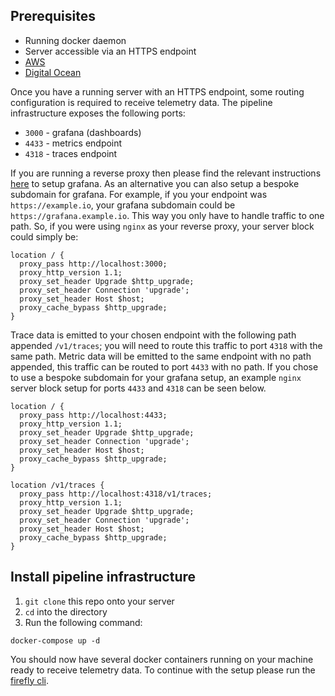 ## Prerequisites

* Running docker daemon
* Server accessible via an HTTPS endpoint
* [AWS](https://aws.amazon.com/ec2/getting-started/)
* [Digital Ocean](https://docs.digitalocean.com/products/getting-started/)

Once you have a running server with an HTTPS endpoint, some routing configuration is required to receive telemetry data. The pipeline infrastructure exposes the following ports:

* `3000` - grafana (dashboards)
* `4433` - metrics endpoint
* `4318` - traces endpoint

If you are running a reverse proxy then please find the relevant instructions [here](https://grafana.com/tutorials/run-grafana-behind-a-proxy/) to setup grafana.
As an alternative you can also setup a bespoke subdomain for grafana. For example, if you your endpoint was `https://example.io`, your grafana subdomain could be `https://grafana.example.io`. This way you only have to handle traffic to one path. So, if you were using `nginx` as your reverse proxy, your server block could simply be:

```
location / {
  proxy_pass http://localhost:3000;
  proxy_http_version 1.1;
  proxy_set_header Upgrade $http_upgrade;
  proxy_set_header Connection 'upgrade';
  proxy_set_header Host $host;
  proxy_cache_bypass $http_upgrade;
}
```

Trace data is emitted to your chosen endpoint with the following path appended `/v1/traces`; you will need to route this traffic to port `4318` with the same path. Metric data will be emitted to the same endpoint with no path appended, this traffic can be routed to port `4433` with no path. If you chose to use a bespoke subdomain for your grafana setup, an example `nginx` server block setup for ports `4433` and `4318` can be seen below.

```
location / {
  proxy_pass http://localhost:4433;
  proxy_http_version 1.1;
  proxy_set_header Upgrade $http_upgrade;
  proxy_set_header Connection 'upgrade';
  proxy_set_header Host $host;
  proxy_cache_bypass $http_upgrade;
}

location /v1/traces {
  proxy_pass http://localhost:4318/v1/traces;
  proxy_http_version 1.1;
  proxy_set_header Upgrade $http_upgrade;
  proxy_set_header Connection 'upgrade';
  proxy_set_header Host $host;
  proxy_cache_bypass $http_upgrade;
}
```

## Install pipeline infrastructure

1. `git clone` this repo onto your server
2. `cd` into the directory
3. Run the following command:
```
docker-compose up -d
```

You should now have several docker containers running on your machine ready to receive telemetry data. To continue with the setup please run the [firefly cli](https://github.com/try-firefly/firefly-cli).
